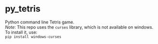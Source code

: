 # py_tetris
Python command line Tetris game.  
_Note_: This repo uses the `curses` library, which is not available on windows. To install it, use:  
`pip install windows-curses`